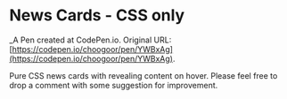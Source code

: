 # News Cards - CSS only
 _A Pen created at CodePen.io. Original URL: [https://codepen.io/choogoor/pen/YWBxAg](https://codepen.io/choogoor/pen/YWBxAg).

 Pure CSS news cards with revealing content on hover. Please feel free to drop a comment with some suggestion for improvement. 